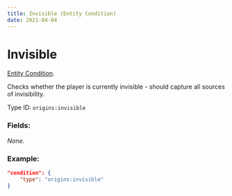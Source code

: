 ```yaml
---
title: Invisible (Entity Condition)
date: 2021-04-04
---
```

# Invisible

[Entity Condition](../entity_conditions.md).

Checks whether the player is currently invisible - should capture all sources of invisibility.

Type ID: `origins:invisible`

### Fields:

_None._

### Example:
```json
"condition": {
    "type": "origins:invisible"
}
```